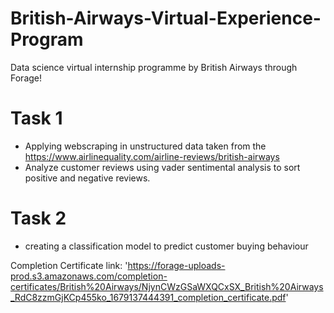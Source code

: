 # British-Airways-Virtual-Experience-Program

Data science virtual internship programme by British Airways through Forage!

# Task 1

- Applying webscraping in unstructured data taken from the https://www.airlinequality.com/airline-reviews/british-airways
- Analyze customer reviews using vader sentimental analysis to sort positive and negative reviews.

# Task 2

- creating a classification model to predict customer buying behaviour

Completion Certificate link: 'https://forage-uploads-prod.s3.amazonaws.com/completion-certificates/British%20Airways/NjynCWzGSaWXQCxSX_British%20Airways_RdC8zzmGjKCp455ko_1679137444391_completion_certificate.pdf'
